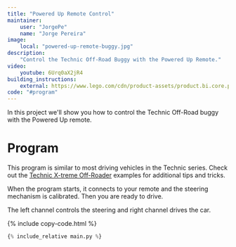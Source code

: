 ```yaml
---
title: "Powered Up Remote Control"
maintainer:
    user: "JorgePe"
    name: "Jorge Pereira"
image:
    local: "powered-up-remote-buggy.jpg"
description:
    "Control the Technic Off-Road Buggy with the Powered Up Remote."
video:
    youtube: 6Urq0aX2jR4
building_instructions:
    external: https://www.lego.com/cdn/product-assets/product.bi.core.pdf/6351188.pdf
code: "#program"
---
```


In this project we'll show you how to control the Technic Off-Road buggy with
the Powered Up remote.

# Program

This program is similar to most driving vehicles in the Technic series. Check
out the [Technic X-treme Off-Roader](../../42099-off-roader) examples for
additional tips and tricks.

When the program starts, it connects to your remote and the steering mechanism
is calibrated. Then you are ready to drive.

The left channel controls the steering and right channel drives the car.

{% include copy-code.html %}
```python
{% include_relative main.py %}
```
